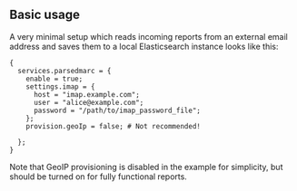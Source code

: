 ## Basic usage

A very minimal setup which reads incoming reports from an external email address and saves them to a local Elasticsearch instance looks like this:

```programlisting
{
  services.parsedmarc = {
    enable = true;
    settings.imap = {
      host = "imap.example.com";
      user = "alice@example.com";
      password = "/path/to/imap_password_file";
    };
    provision.geoIp = false; # Not recommended!

  };
}
```

Note that GeoIP provisioning is disabled in the example for simplicity, but should be turned on for fully functional reports.
